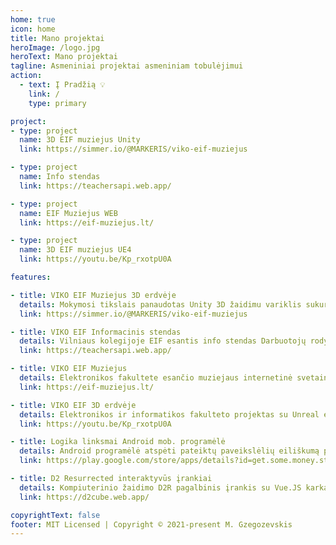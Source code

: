 ```yaml
---
home: true
icon: home
title: Mano projektai
heroImage: /logo.jpg
heroText: Mano projektai
tagline: Asmeniniai projektai asmeniniam tobulėjimui
action:
  - text: Į Pradžią 💡
    link: /
    type: primary

project:
- type: project
  name: 3D EIF muziejus Unity
  link: https://simmer.io/@MARKERIS/viko-eif-muziejus

- type: project
  name: Info stendas
  link: https://teachersapi.web.app/

- type: project
  name: EIF Muziejus WEB
  link: https://eif-muziejus.lt/

- type: project
  name: 3D EIF muziejus UE4
  link: https://youtu.be/Kp_rxotpU0A

features:

- title: VIKO EIF Muziejus 3D erdvėje
  details: Mokymosi tikslais panaudotas Unity 3D žaidimu variklis sukurta scena su VIKO EIF esančiu muziejumi.
  link: https://simmer.io/@MARKERIS/viko-eif-muziejus

- title: VIKO EIF Informacinis stendas
  details: Vilniaus kolegijoje EIF esantis info stendas Darbuotojų rodyklė, paskaitų pakeitimai, paskaitų tvarkaraščiai.
  link: https://teachersapi.web.app/

- title: VIKO EIF Muziejus
  details: Elektronikos fakultete esančio muziejaus internetinė svetainė su garso įrašais trimis kalbomis(LT, EN, RU) ir eksponatų 3D modeliais. 
  link: https://eif-muziejus.lt/

- title: VIKO EIF 3D erdvėje
  details: Elektronikos ir informatikos fakulteto projektas su Unreal engine 4, muziejus bei patalpos 3D erdvėje.
  link: https://youtu.be/Kp_rxotpU0A

- title: Logika linksmai Android mob. programėlė
  details: Android programėlė atspėti pateiktų paveikslėlių eiliškumą pagal eigą/prasmę.
  link: https://play.google.com/store/apps/details?id=get.some.money.starter

- title: D2 Resurrected interaktyvūs įrankiai
  details: Kompiuterinio žaidimo D2R pagalbinis įrankis su Vue.JS karkasu.
  link: https://d2cube.web.app/

copyrightText: false
footer: MIT Licensed | Copyright © 2021-present M. Gzegozevskis
---
```



